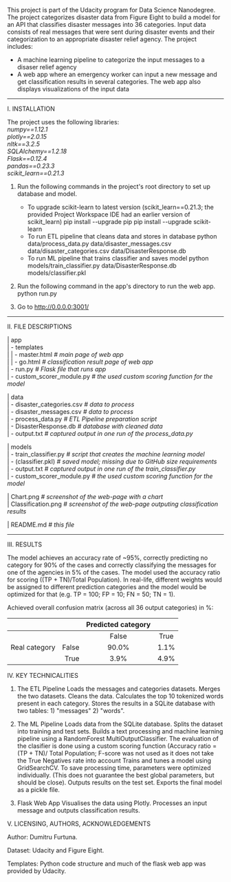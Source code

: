 This project is part of the Udacity program for Data Science Nanodegree. The project categorizes disaster data from Figure Eight to build a model for an API that classifies disaster messages into 36 categories. Input data consists of real messages that were sent during disaster events and their categorization to an appropriate disaster relief agency. 
The project includes:
- A machine learning pipeline to categorize the input messages to a disaser relief agency
- A web app where an emergency worker can input a new message and get classification results in several categories. The web app also displays visualizations of the input data


-----
I. INSTALLATION

The project uses the following libraries:<br>
*numpy==1.12.1 <br>
plotly==2.0.15 <br>
nltk==3.2.5 <br>
SQLAlchemy==1.2.18 <br>
Flask==0.12.4 <br>
pandas==0.23.3 <br>
scikit_learn==0.21.3*

1. Run the following commands in the project's root directory to set up database and model.
	- To upgrade scikit-learn to latest version (scikit_learn==0.21.3; the provided Project Workspace IDE had an earlier version of scikit_learn)
		pip install --upgrade pip
		pip install --upgrade scikit-learn
	- To run ETL pipeline that cleans data and stores in database
		python data/process_data.py data/disaster_messages.csv data/disaster_categories.csv data/DisasterResponse.db
	- To run ML pipeline that trains classifier and saves model
		python models/train_classifier.py data/DisasterResponse.db models/classifier.pkl

2. Run the following command in the app's directory to run the web app.
	python run.py

3. Go to http://0.0.0.0:3001/


-----
II. FILE DESCRIPTIONS

| app <br>
| - templates <br>
|   | - master.html *# main page of web app <br>*
|   | - go.html *# classification result page of web app <br>*
| - run.py *# Flask file that runs app <br>*
| - custom_scorer_module.py *# the used custom scoring function for the model <br>*

| data <br>
| - disaster_categories.csv *# data to process <br>*
| - disaster_messages.csv *# data to process <br>*
| - process_data.py *# ETL Pipeline preparation script <br>*
| - DisasterResponse.db *# database with cleaned data <br>*
| - output.txt *# captured output in one run of the process_data.py <br>*

| models <br>
| - train_classifier.py *# script that creates the machine learning model <br>*
| - (classifier.pkl) *# saved model; missing due to GitHub size requirements <br>*
| - output.txt *# captured output in one run of the train_classifier.py <br>*
| - custom_scorer_module.py *# the used custom scoring function for the model <br>*

| Chart.png  *# screenshot of the web-page with a chart <br>*
| Classification.png  *# screenshot of the web-page outputing classification results <br>*

| README.md *# this file*


-----
III. RESULTS

The model achieves an accuracy rate of ~95%, correctly predicting no category for 90% of the cases and correctly classifying the messages for one of the agencies in 5% of the cases. The model used the accuracy ratio for scoring ((TP + TN)/Total Population). In real-life, different weights would be assigned to different prediction categories and the model would be optimized for that (e.g. TP = 100; FP = 10; FN = 50; TN = 1).

Achieved overall confusion matrix (across all 36 output categories) in %:<br>

| 		|	| Predicted category	|	|
|---------------|------:|:---------------------:|:-----:|
| 		|	| False			|True	|
| Real category	|False	| 90.0% 		| 1.1%	|
|               |True	| 3.9%	 		| 4.9%	|


IV. KEY TECHNICALITIES

1. The ETL Pipeline
	Loads the messages and categories datasets.
	Merges the two datasets.
	Cleans the data.
	Calculates the top 10 tokenized words present in each category.
	Stores the results in a SQLite database with two tables: 1) "messages" 2) "words".

2. The ML Pipeline
	Loads data from the SQLite database.
	Splits the dataset into training and test sets.
	Builds a text processing and machine learning pipeline using a RandomForest MultiOutputClassifier. The evaluation of the clasifier is done using a custom scoring function (Accuracy ratio = (TP + TN)/ Total Population; F-score was not used as it does not take the True Negatives rate into account
	Trains and tunes a model using GridSearchCV. To save processing time, parameters were optimized individually. (This does not guarantee the best global parameters, but should be close).
	Outputs results on the test set.
	Exports the final model as a pickle file.

3. Flask Web App
	Visualises the data using Plotly.
	Processes an input message and outputs classification results.

V. LICENSING, AUTHORS, ACKNOWLEDGEMENTS

Author: Dumitru Furtuna.

Dataset: Udacity and Figure Eight.

Templates: Python code structure and much of the flask web app was provided by Udacity.
